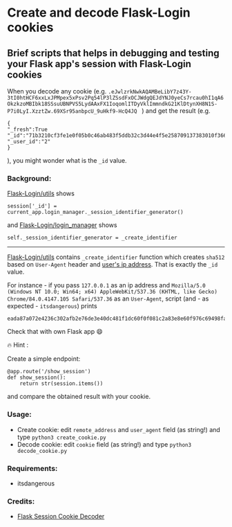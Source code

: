 # Create and decode Flask-Login cookies
## Brief scripts that helps in debugging and testing your Flask app's session with Flask-Login cookies

When you decode any cookie (e.g.
`.eJwlzrkNwkAQAMBeLibY7z43Y-3tI0htHCF6xxLxJPMpex5xPsv2Pq54lP3lZSsdFxOCJWdgQEJdYNJ0yeCs7rcau0hI1qA6OkzkzoMBIbk18SSsuUBNPVS5LydAAxFX1IoqomlITDyVklImmndkG21KlDtynXH8N1S-P7i0LyI.XzztZw.69XSr95anbpcU_9uHkf9-HcQ4JQ
`
) 
and get the result (e.g. 
```
{
"_fresh":True
"_id":"71b3210cf3fe1e0f05b0c46ab483f5ddb32c3d44e4f5e258709137383010f3664df215fb0acadeaa37bd201c044da1a51a44afc123239a2f2f491cd713c8694e",
"_user_id":"2"
}
```
), you might wonder what is the `_id` value.

### Background:
[Flask-Login/utils](https://github.com/maxcountryman/flask-login/blob/c073d3bdeceb2a9c280c421f57c9770ffd9f183a/flask_login/utils.py#L175) shows
```
session['_id'] = current_app.login_manager._session_identifier_generator()
```
and 
[Flask-Login/login_manager](https://github.com/maxcountryman/flask-login/blob/c073d3bdeceb2a9c280c421f57c9770ffd9f183a/flask_login/login_manager.py#L91) shows
```
self._session_identifier_generator = _create_identifier
```
---
[Flask-Login/utils](https://github.com/maxcountryman/flask-login/blob/c073d3bdeceb2a9c280c421f57c9770ffd9f183a/flask_login/utils.py#L369) contains `_create_identifier` function which creates `sha512` based on `User-Agent` header and [user's ip address](https://github.com/maxcountryman/flask-login/blob/c073d3bdeceb2a9c280c421f57c9770ffd9f183a/flask_login/utils.py#L360). That is exactly the `_id` value.

For instance - if you pass `127.0.0.1` as an ip address and `Mozilla/5.0 (Windows NT 10.0; Win64; x64) AppleWebKit/537.36 (KHTML, like Gecko) Chrome/84.0.4147.105 Safari/537.36` as an `User-Agent`, script (and - as expected - `itsdangerous`) prints
```
eada87a072e4236c302afb2e76de3e40dc481f1dc60f0f081c2a83e8e60f976c69498fa934dce6e8b19650c2d367e64478b2dfccf4c7a025ec295ca6b2460a74
```

Check that with own Flask app 😄

🔥 Hint : 

Create a simple endpoint:
```
@app.route('/show_session')
def show_session():
    return str(session.items())
```
and compare the obtained result with your cookie.

### Usage:
* Create cookie: edit `remote_address` and `user_agent` field (as string!) and type `python3 create_cookie.py`
* Decode cookie: edit `cookie` field (as string!) and type `python3 decode_cookie.py`

### Requirements:
* itsdangerous

### Credits:
* [Flask Session Cookie Decoder](https://www.kirsle.net/wizards/flask-session.cgi)